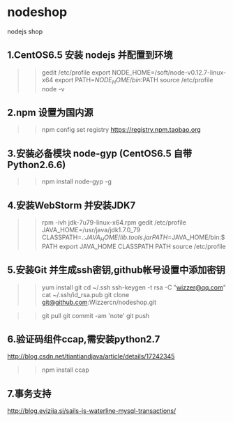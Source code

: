 # nodeshop
nodejs shop

1.CentOS6.5 安装 nodejs 并配置到环境
-----------------------------------
>>gedit /etc/profile
export NODE_HOME=/soft/node-v0.12.7-linux-x64
export PATH=$NODE_HOME/bin:$PATH
>>source /etc/profile
>>node -v

2.npm 设置为国内源
-----------------------------------
>>npm config set registry https://registry.npm.taobao.org

3.安装必备模块 node-gyp (CentOS6.5 自带Python2.6.6)
-----------------------------------
>>npm install node-gyp -g

4.安装WebStorm 并安装JDK7
-----------------------------------
>>rpm -ivh jdk-7u79-linux-x64.rpm
>>gedit /etc/profile
JAVA_HOME=/usr/java/jdk1.7.0_79
CLASSPATH=.:$JAVA_HOME/lib.tools.jar
PATH=$JAVA_HOME/bin:$PATH
export JAVA_HOME CLASSPATH PATH
>>source /etc/profile

5.安装Git 并生成ssh密钥,github帐号设置中添加密钥
-----------------------------------
>>yum install git
>>cd ~/.ssh
>>ssh-keygen -t rsa -C "wizzer@qq.com"
>>cat ~/.ssh/id_rsa.pub
>>git clone git@github.com:Wizzercn/nodeshop.git

>>git pull
>>git commit -am 'note'
>>git push

6.验证码组件ccap,需安装python2.7
------------------------------------
http://blog.csdn.net/tiantiandjava/article/details/17242345
>>npm install ccap

7.事务支持
------------------------------------
http://blog.evizija.si/sails-js-waterline-mysql-transactions/
